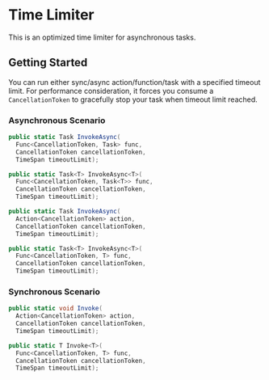 # Time Limiter #

This is an optimized time limiter for asynchronous tasks.

## Getting Started ##

You can run either sync/async action/function/task with a specified timeout limit. For performance consideration,
it forces you consume a `CancellationToken` to gracefully stop your task when timeout limit reached.

### Asynchronous Scenario ###

```csharp
public static Task InvokeAsync(
  Func<CancellationToken, Task> func,
  CancellationToken cancellationToken,
  TimeSpan timeoutLimit);

public static Task<T> InvokeAsync<T>(
  Func<CancellationToken, Task<T>> func,
  CancellationToken cancellationToken,
  TimeSpan timeoutLimit);

public static Task InvokeAsync(
  Action<CancellationToken> action,
  CancellationToken cancellationToken,
  TimeSpan timeoutLimit);

public static Task<T> InvokeAsync<T>(
  Func<CancellationToken, T> func,
  CancellationToken cancellationToken,
  TimeSpan timeoutLimit);
```

### Synchronous Scenario ###

```csharp
public static void Invoke(
  Action<CancellationToken> action,
  CancellationToken cancellationToken,
  TimeSpan timeoutLimit);

public static T Invoke<T>(
  Func<CancellationToken, T> func,
  CancellationToken cancellationToken,
  TimeSpan timeoutLimit);
```
